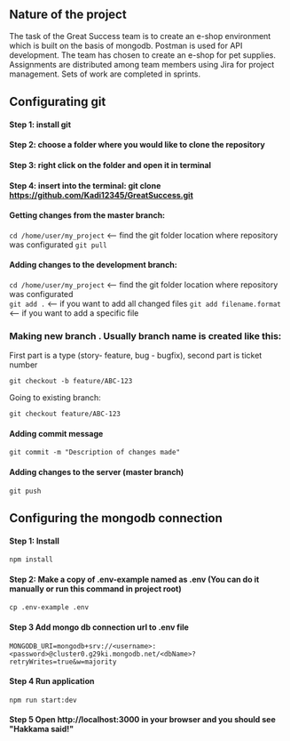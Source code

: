 ## Nature of the project

The task of the Great Success team is to create an e-shop environment which is built on the basis of mongodb. Postman is used for API development. The team has chosen to create an e-shop for pet supplies. Assignments are distributed among team members using Jira for project management. Sets of work are completed in sprints.

## Configurating git

#### Step 1: install git

#### Step 2: choose a folder where you would like to clone the repository

#### Step 3: right click on the folder and open it in terminal

#### Step 4: insert into the terminal: git clone https://github.com/Kadi12345/GreatSuccess.git

#### Getting changes from the master branch:

`cd /home/user/my_project` <-- find the git folder location where repository was configurated
`git pull`

#### Adding changes to the development branch:

`cd /home/user/my_project` <-- find the git folder location where repository was configurated<br>
`git add .` <-- if you want to add all changed files
`git add filename.format` <-- if you want to add a specific file

### Making new branch . Usually branch name is created like this:

First part is a type (story- feature, bug - bugfix),
second part is ticket number

`git checkout -b feature/ABC-123`

Going to existing branch:

`git checkout feature/ABC-123`

#### Adding commit message

`git commit -m "Description of changes made"`

#### Adding changes to the server (master branch)

`git push`

## Configuring the mongodb connection

#### Step 1: Install

`npm install`

#### Step 2: Make a copy of .env-example named as .env (You can do it manually or run this command in project root)

`cp .env-example .env`

#### Step 3 Add mongo db connection url to .env file

`MONGODB_URI=mongodb+srv://<username>:<password>@cluster0.g29ki.mongodb.net/<dbName>?retryWrites=true&w=majority`

#### Step 4 Run application

`npm run start:dev`

#### Step 5 Open http://localhost:3000 in your browser and you should see "Hakkama said!"
